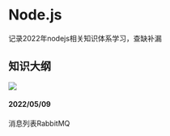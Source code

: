 # Node.js
记录2022年nodejs相关知识体系学习，查缺补漏
## 知识大纲
![](https://www.nodejs.red/nodejs/img/nodejs-roadmap.png)

#### 2022/05/09
消息列表RabbitMQ 